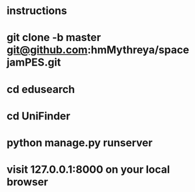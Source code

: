 # instructions
# git clone -b master git@github.com:hmMythreya/spacejamPES.git
# cd edusearch
# cd UniFinder
# python manage.py runserver
# visit 127.0.0.1:8000 on your local browser
